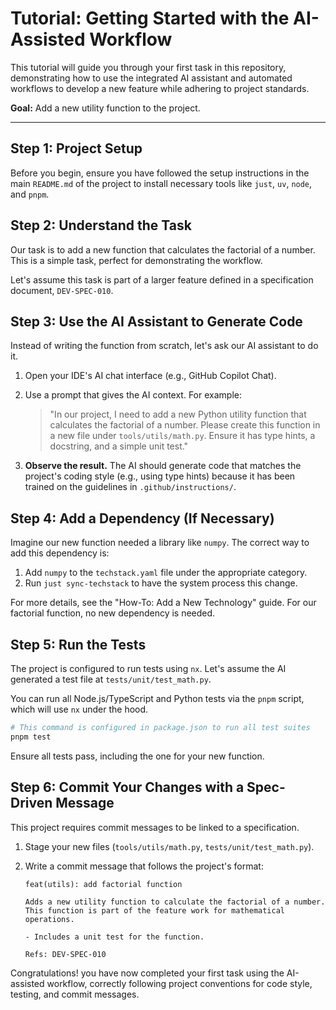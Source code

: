 # Tutorial: Getting Started with the AI-Assisted Workflow

This tutorial will guide you through your first task in this repository, demonstrating how to use the integrated AI assistant and automated workflows to develop a new feature while adhering to project standards.

**Goal:** Add a new utility function to the project.

---

## Step 1: Project Setup

Before you begin, ensure you have followed the setup instructions in the main `README.md` of the project to install necessary tools like `just`, `uv`, `node`, and `pnpm`.

## Step 2: Understand the Task

Our task is to add a new function that calculates the factorial of a number. This is a simple task, perfect for demonstrating the workflow.

Let's assume this task is part of a larger feature defined in a specification document, `DEV-SPEC-010`.

## Step 3: Use the AI Assistant to Generate Code

Instead of writing the function from scratch, let's ask our AI assistant to do it.

1.  Open your IDE's AI chat interface (e.g., GitHub Copilot Chat).
2.  Use a prompt that gives the AI context. For example:

    > "In our project, I need to add a new Python utility function that calculates the factorial of a number. Please create this function in a new file under `tools/utils/math.py`. Ensure it has type hints, a docstring, and a simple unit test."

3.  **Observe the result.** The AI should generate code that matches the project's coding style (e.g., using type hints) because it has been trained on the guidelines in `.github/instructions/`.

## Step 4: Add a Dependency (If Necessary)

Imagine our new function needed a library like `numpy`. The correct way to add this dependency is:

1.  Add `numpy` to the `techstack.yaml` file under the appropriate category.
2.  Run `just sync-techstack` to have the system process this change.

For more details, see the "How-To: Add a New Technology" guide. For our factorial function, no new dependency is needed.

## Step 5: Run the Tests

The project is configured to run tests using `nx`. Let's assume the AI generated a test file at `tests/unit/test_math.py`.

You can run all Node.js/TypeScript and Python tests via the `pnpm` script, which will use `nx` under the hood.

```bash
# This command is configured in package.json to run all test suites
pnpm test
```

Ensure all tests pass, including the one for your new function.

## Step 6: Commit Your Changes with a Spec-Driven Message

This project requires commit messages to be linked to a specification.

1.  Stage your new files (`tools/utils/math.py`, `tests/unit/test_math.py`).
2.  Write a commit message that follows the project's format:

    ```
    feat(utils): add factorial function

    Adds a new utility function to calculate the factorial of a number.
    This function is part of the feature work for mathematical operations.

    - Includes a unit test for the function.

    Refs: DEV-SPEC-010
    ```

Congratulations! you have now completed your first task using the AI-assisted workflow, correctly following project conventions for code style, testing, and commit messages.
